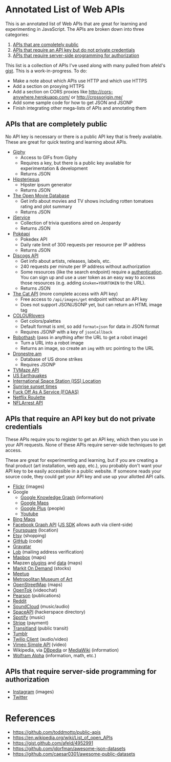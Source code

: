 # Annotated List of Web APIs

This is an annotated list of Web APIs that are great for learning and experimenting in JavaScript. The APIs are broken down into three categories:

<!-- TOC depthFrom:2 depthTo:6 withLinks:1 updateOnSave:1 orderedList:1 -->

1. [APIs that are completely public](#apis-that-are-completely-public)
2. [APIs that require an API key but do not private credentials](#apis-that-require-an-api-key-but-do-not-private-credentials)
3. [APIs that require server-side programming for authorization](#apis-that-require-server-side-programming-for-authorization)

<!-- /TOC -->

This list is a collection of APIs I've used along with many pulled from afeld's [gist](https://gist.github.com/afeld/4952991). This is a work-in-progress. To do:

-   Make a note about which APIs use HTTP and which use HTTPS
-   Add a section on proxying HTTPS
-   Add a section on CORS proxies like <http://cors-anywhere.herokuapp.com/> or <http://crossorigin.me/>
-   Add some sample code for how to get JSON and JSONP
-   Finish integrating other mega-lists of APIs and annotating them

## APIs that are completely public

No API key is necessary or there is a public API key that is freely available. These are great for quick testing and learning about APIs.

-   [Giphy](https://github.com/Giphy/GiphyAPI)
    -   Access to GIFs from Giphy
    -   Requires a key, but there is a public key available for experimentation & development
    -   Returns JSON
-   [Hipsterjesus](http://hipsterjesus.com/)
    -   Hipster ipsum generator
    -   Returns JSON
-   [The Open Movie Database](http://www.omdbapi.com/)
    -   Get info about movies and TV shows including rotten tomatoes rating and plot summary
    -   Returns JSON
-   [jService](http://jservice.io/)
    -   Collection of trivia questions aired on Jeopardy
    -   Returns JSON
-   [Pokéapi](http://pokeapi.co/)
    -   Pokedex API
    -   Daily rate limit of 300 requests per resource per IP address
    -   Returns JSON
-   [Discogs API](https://www.discogs.com/developers/#)
    -   Get info about artists, releases, labels, etc.
    -   240 requests per minute per IP address without authorization
    -   Some resources (like the search endpoint) require a [authentication](https://www.discogs.com/developers/#page:authentication). You can sign up and use a user token as an easy way to access those resources (e.g. adding `&token=YOURTOKEN` to the URL).
    -   Returns JSON
-   [The Cat API](http://thecatapi.com/) (more complete access with API key)
    -   Free access to `/api/images/get` endpoint without an API key
    -   Does not support JSON/JSONP yet, but can return an HTML image tag
-   [COLOURlovers](http://www.colourlovers.com/api)
    -   Get colors/palettes
    -   Default format is xml, so add `format=json` for data in JSON format
    -   Requires JSONP with a key of `jsonCallback`
-   [Robothash](https://robohash.org/) (pass in anything after the URL to get a robot image)
    -   Turn a URL into a robot image
    -   Returns an image, so create an `img` with src pointing to the URL
-   [Dronestre.am](http://dronestre.am/)
    -   Database of US drone strikes
    -   Requires JSONP
-   [TVMaze API](http://www.tvmaze.com/api)
-   [US Earthquakes](http://earthquake.usgs.gov/fdsnws/event/1/)
-   [International Space Station (ISS) Location](http://open-notify.org/Open-Notify-API/)
-   [Sunrise sunset times](http://sunrise-sunset.org/api)
-   [Fuck Off As A Service (FOAAS)](https://www.foaas.com/)
-   [Netflix Roulette](http://netflixroulette.net/api/)
-   [NFLArrest API](http://nflarrest.com/api/)

## APIs that require an API key but do not private credentials

These APIs require you to register to get an API key, which then you use in your API requests. None of these APIs require server-side techniques to get access.

These are great for experimenting and learning, but if you are creating a final product (art installation, web app, etc.), you probably don't want your API key to be easily accessible in a public website. If someone reads your source code, they could get your API key and use up your allotted API calls.

-   [Flickr](http://www.flickr.com/services/api/) (images)
-   Google
    -   [Google Knowledge Graph](https://developers.google.com/knowledge-graph/) (information)
    -   [Google Maps](https://developers.google.com/maps/documentation/javascript/tutorial)
    -   [Google Plus](https://developers.google.com/+/api/) (people)
    -   [Youtube](https://developers.google.com/youtube/)
-   [Bing Maps](http://msdn.microsoft.com/en-us/library/dd877180.aspx)
-   [Facebook Graph API](https://developers.facebook.com/docs/reference/api/) ([JS SDK](https://developers.facebook.com/docs/reference/javascript/) allows auth via client-side)
-   [Foursquare](https://developer.foursquare.com) (location)
-   [Etsy](http://www.etsy.com/developers/documentation/getting_started/jsonp) (shopping)
-   [GitHub](http://developer.github.com/) (code)
-   [Gravatar](http://en.gravatar.com/site/implement/)
-   [Lob](https://www.lob.com/docs#verify) (mailing address verification)
-   [Mapbox](https://www.mapbox.com/developers/) (maps)
-   Mapzen [plugins](https://mapzen.com/projects/) and [data](https://mapzen.com/data/) (maps)
-   [Markit On Demand](http://dev.markitondemand.com/MODApis/) (stocks)
-   [Meetup](http://www.meetup.com/meetup_api/)
-   [Metropolitan Museum of Art](http://scrapi.org/)
-   [OpenStreetMap](http://wiki.openstreetmap.org/wiki/Develop) (maps)
-   [OpenTok](http://www.tokbox.com/opentok/api/features) (videochat)
-   [Pearson](http://developer.pearson.com/apis) (publications)
-   [Reddit](http://www.reddit.com/dev/api)
-   [SoundCloud](http://developers.soundcloud.com/) (music/audio)
-   [SpaceAPI](http://spaceapi.net/) (hackerspace directory)
-   [Spotify](https://developer.spotify.com/) (music)
-   [Stripe](https://stripe.com/docs/stripe.js) (payment)
-   [Transitland](https://transit.land/how-it-works/) (public transit)
-   [Tumblr](http://www.tumblr.com/docs/en/api/v2)
-   [Twilio Client](http://www.twilio.com/client) (audio/video)
-   [Vimeo Simple API](http://developer.vimeo.com/apis/simple) (video)
-   Wikipedia, via [DBpedia](http://dbpedia.org/About) or [MediaWiki](http://www.mediawiki.org/wiki/API) (information)
-   [Wolfram Alpha](http://products.wolframalpha.com/api/) (information, math, etc.)

## APIs that require server-side programming for authorization

-   [Instagram](http://instagram.com/developer/) (images)
-   [Twitter](https://dev.twitter.com/docs)

# References

-   <https://github.com/toddmotto/public-apis>
-   <https://en.wikipedia.org/wiki/List_of_open_APIs>
-   <https://gist.github.com/afeld/4952991>
-   <https://github.com/jdorfman/awesome-json-datasets>
-   <https://github.com/caesar0301/awesome-public-datasets>
